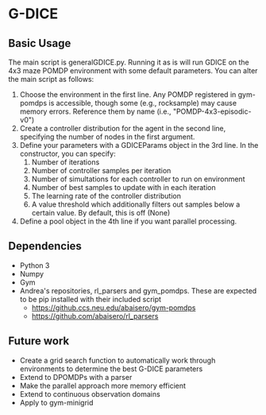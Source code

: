 # G-DICE
## Basic Usage
The main script is generalGDICE.py. Running it as is will run GDICE on the 4x3 maze POMDP environment with some default parameters. You can alter the main script as follows:

1. Choose the environment in the first line. Any POMDP registered in gym-pomdps is accessible, though some (e.g., rocksample) may cause memory errors. Reference them by name (i.e., "POMDP-4x3-episodic-v0")
2. Create a controller distribution for the agent in the second line, specifying the number of nodes in the first argument.
3. Define your parameters with a GDICEParams object in the 3rd line. In the constructor, you can specify:
    1. Number of iterations
    2. Number of controller samples per iteration
    3. Number of simultations for each controller to run on environment
    4. Number of best samples to update with in each iteration
    5. The learning rate of the controller distribution
    6. A value threshold which additionally filters out samples below a certain value. By default, this is off (None)
4. Define a pool object in the 4th line if you want parallel processing.

## Dependencies
* Python 3
* Numpy
* Gym
* Andrea's repositories, rl_parsers and gym_pomdps. These are expected to be pip installed with their included script
    * https://github.ccs.neu.edu/abaisero/gym-pomdps
    * https://github.com/abaisero/rl_parsers

## Future work
* Create a grid search function to automatically work through environments to determine the best G-DICE parameters
* Extend to DPOMDPs with a parser
* Make the parallel approach more memory efficient
* Extend to continuous observation domains
* Apply to gym-minigrid